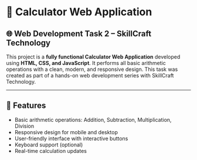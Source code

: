 # 🧮 Calculator Web Application

## 🌐 Web Development Task 2 – SkillCraft Technology

This project is a **fully functional Calculator Web Application** developed using **HTML, CSS, and JavaScript**. It performs all basic arithmetic operations with a clean, modern, and responsive design. This task was created as part of a hands-on web development series with SkillCraft Technology.

---

## 🚀 Features

- Basic arithmetic operations: Addition, Subtraction, Multiplication, Division
- Responsive design for mobile and desktop
- User-friendly interface with interactive buttons
- Keyboard support (optional)
- Real-time calculation updates
